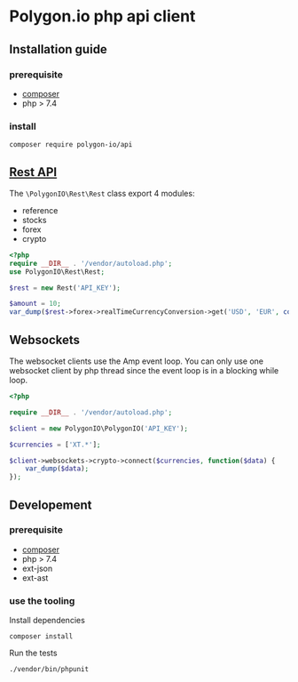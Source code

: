 # Polygon.io php api client

## Installation guide

### prerequisite

- [composer](https://getcomposer.org/)
- php > 7.4

### install

``` 
composer require polygon-io/api
```

## [Rest API](https://polygon.io/docs/#getting-started)

The `\PolygonIO\Rest\Rest` class export 4 modules:

- reference
- stocks
- forex
- crypto

```php
<?php
require __DIR__ . '/vendor/autoload.php';
use PolygonIO\Rest\Rest;

$rest = new Rest('API_KEY');

$amount = 10;
var_dump($rest->forex->realTimeCurrencyConversion->get('USD', 'EUR', compact('amount')));
```

## Websockets

The websocket clients use the Amp event loop. 
You can only use one websocket client by php thread since the event loop is in a blocking while loop.

```php
<?php

require __DIR__ . '/vendor/autoload.php';

$client = new PolygonIO\PolygonIO('API_KEY');

$currencies = ['XT.*'];

$client->websockets->crypto->connect($currencies, function($data) {
    var_dump($data);
});

```

## Developement

### prerequisite

- [composer](https://getcomposer.org/)
- php > 7.4
- ext-json
- ext-ast

### use the tooling

Install dependencies
```
composer install
```


Run the tests
```
./vendor/bin/phpunit
```
